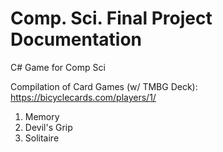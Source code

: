 # Comp. Sci. Final Project Documentation
C# Game for Comp Sci

Compilation of Card Games (w/ TMBG Deck):
https://bicyclecards.com/players/1/
1. Memory
2. Devil's Grip
3. Solitaire 
